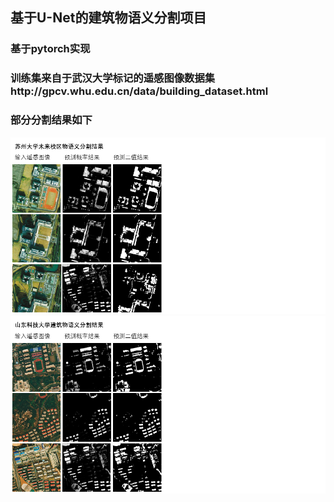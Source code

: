 ## 基于U-Net的建筑物语义分割项目
### 基于pytorch实现
### 训练集来自于武汉大学标记的遥感图像数据集http://gpcv.whu.edu.cn/data/building_dataset.html
### 部分分割结果如下
![1](苏州大学未来学院分割结果.png)
![2](山东科技大学分割结果.png)

